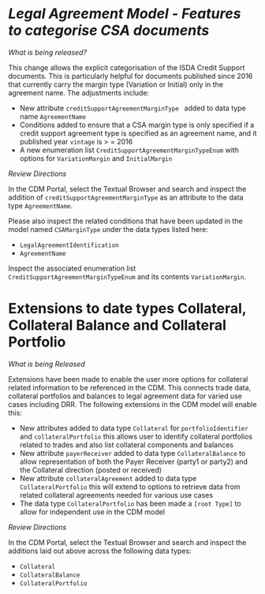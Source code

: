 # *Legal Agreement Model - Features to categorise CSA documents*

_What is being released?_

This change allows the explicit categorisation of the ISDA Credit Support documents. This is particularly helpful for documents published since 2016 that currently carry the margin type (Variation or Initial) only in the agreement name. The adjustments include:

* New attribute `creditSupportAgreementMarginType ` added to data type name `AgreementName` 
* Conditions added to ensure that a CSA margin type is only specified if a credit support agreement type is specified as an agreement name, and it published year `vintage` is > = 2016
* A new enumeration list `CreditSupportAgreementMarginTypeEnum` with options for `VariationMargin` and `InitialMargin`

_Review Directions_

In the CDM Portal, select the Textual Browser and search and inspect the addition of `creditSupportAgreementMarginType` as an attribute to the data type `AgreementName`.

Please also inspect the related conditions that have been updated in the model named `CSAMarginType` under the data types listed here:

* `LegalAgreementIdentification`
* `AgreementName`

Inspect the associated enumeration list `CreditSupportAgreementMarginTypeEnum` and its contents `VariationMargin`.

# Extensions to date types Collateral, Collateral Balance and Collateral Portfolio

_What is being Released_

Extensions have been made to enable the user more options for collateral related information to be referenced in the CDM. This connects trade data, collateral portfolios and balances to legal agreement data for varied use cases including DRR. The following extensions in the CDM model will enable this:

* New attributes added to data type `Collateral` for `portfolioIdentifier` and `collateralPortfolio` this allows user to identify collateral portfolios related to trades and also list collateral components and balances
* New attribute `payerReceiver` added to data type `CollateralBalance` to allow representation of both the Payer Receiver (party1 or party2) and the Collateral direction (posted or received)
* New attribute `collateralAgreement` added to data type `CollateralPortfolio` this will extend to options to retrieve data from related collateral agreements needed for various use cases
* The data type `CollateralPortfolio` has been made a `[root Type]` to allow for independent use in the CDM model

_Review Directions_

In the CDM Portal, select the Textual Browser and search and inspect the additions laid out above across the following data types:

* `Collateral`
* `CollateralBalance`
* `CollateralPortfolio`
